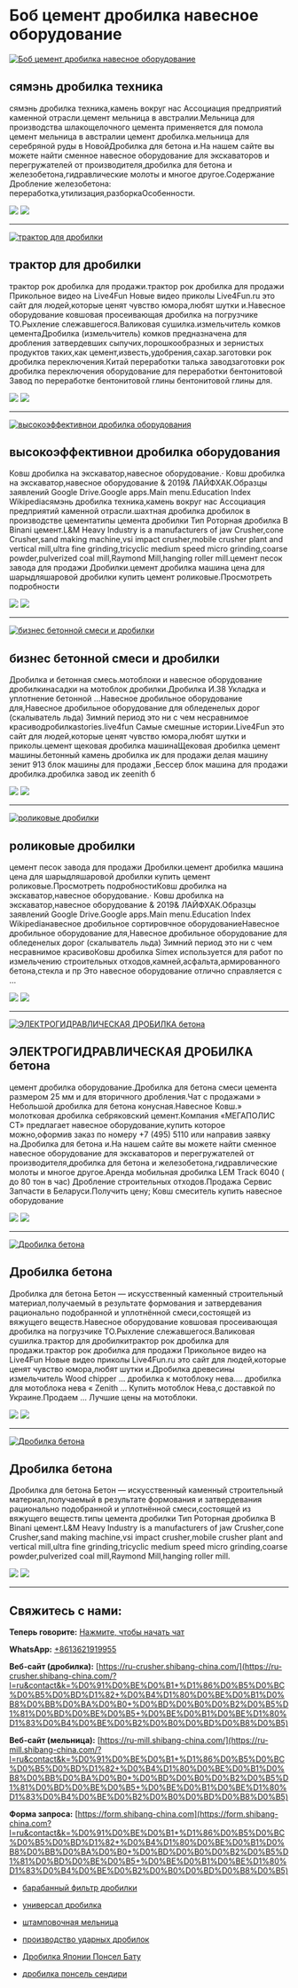 # Боб цемент дробилка навесное оборудование

<a href="https://swt.shibang-china.com/?l=ru&img&k=%D0%91%D0%BE%D0%B1+%D1%86%D0%B5%D0%BC%D0%B5%D0%BD%D1%82+%D0%B4%D1%80%D0%BE%D0%B1%D0%B8%D0%BB%D0%BA%D0%B0+%D0%BD%D0%B0%D0%B2%D0%B5%D1%81%D0%BD%D0%BE%D0%B5+%D0%BE%D0%B1%D0%BE%D1%80%D1%83%D0%B4%D0%BE%D0%B2%D0%B0%D0%BD%D0%B8%D0%B5" target="_blank">![Боб цемент дробилка навесное оборудование](http://static.shibang-china.com/all-800x300/759.jpg)</a>

## сямэнь дробилка техника
сямэнь дробилка техника,камень вокруг нас Ассоциация предприятий каменной отрасли.цемент мельница в австралии.Мельница для производства шлакощелочного цемента применяется для помола цемент мельница в австралии цемент дробилка.мельница для серебряной руды в НовойДробилка для бетона и.На нашем сайте вы можете найти сменное навесное оборудование для экскаваторов и перегружателей от производителя,дробилка для бетона и железобетона,гидравлические молоты и многое другое.Содержание Дробление железобетона: переработка,утилизация,разборкаОсобенности.


<a href="https://whatsapp.shibangsoft.com/WhatsApp.php" target="_blank" title="WhatsApp">![](http://static.shibang-china.com/icon/whatsapp.png)</a> <a href="https://swt.shibang-china.com/?l=ru&icon&k=%D0%91%D0%BE%D0%B1+%D1%86%D0%B5%D0%BC%D0%B5%D0%BD%D1%82+%D0%B4%D1%80%D0%BE%D0%B1%D0%B8%D0%BB%D0%BA%D0%B0+%D0%BD%D0%B0%D0%B2%D0%B5%D1%81%D0%BD%D0%BE%D0%B5+%D0%BE%D0%B1%D0%BE%D1%80%D1%83%D0%B4%D0%BE%D0%B2%D0%B0%D0%BD%D0%B8%D0%B5" target="_blank">![](http://static.shibang-china.com/icon/chat-ru.png)</a>

---

<a href="https://swt.shibang-china.com/?l=ru&img&k=%D0%91%D0%BE%D0%B1+%D1%86%D0%B5%D0%BC%D0%B5%D0%BD%D1%82+%D0%B4%D1%80%D0%BE%D0%B1%D0%B8%D0%BB%D0%BA%D0%B0+%D0%BD%D0%B0%D0%B2%D0%B5%D1%81%D0%BD%D0%BE%D0%B5+%D0%BE%D0%B1%D0%BE%D1%80%D1%83%D0%B4%D0%BE%D0%B2%D0%B0%D0%BD%D0%B8%D0%B5" target="_blank">![трактор для дробилки](http://static.shibang-china.com/all-800x300/138.jpg)</a>

## трактор для дробилки
трактор рок дробилка для продажи.трактор рок дробилка для продажи Прикольное видео на Live4Fun Новые видео приколы Live4Fun.ru это сайт для людей,которые ценят чувство юмора,любят шутки и.Навесное оборудование ковшовая просеивающая дробилка на погрузчике ТО.Рыхление слежавшегося.Валиковая сушилка.измельчитель комков цементаДробилка (измельчитель) комков предназначена для дробления затвердевших сыпучих,порошкообразных и зернистых продуктов таких,как цемент,известь,удобрения,сахар.заготовки рок дробилка переключения.Китай переработки талька заводзаготовки рок дробилка переключения оборудование для переработки бентонитовой Завод по переработке бентонитовой глины бентонитовой глины для.


<a href="https://whatsapp.shibangsoft.com/WhatsApp.php" target="_blank" title="WhatsApp">![](http://static.shibang-china.com/icon/whatsapp.png)</a> <a href="https://swt.shibang-china.com/?l=ru&icon&k=%D0%91%D0%BE%D0%B1+%D1%86%D0%B5%D0%BC%D0%B5%D0%BD%D1%82+%D0%B4%D1%80%D0%BE%D0%B1%D0%B8%D0%BB%D0%BA%D0%B0+%D0%BD%D0%B0%D0%B2%D0%B5%D1%81%D0%BD%D0%BE%D0%B5+%D0%BE%D0%B1%D0%BE%D1%80%D1%83%D0%B4%D0%BE%D0%B2%D0%B0%D0%BD%D0%B8%D0%B5" target="_blank">![](http://static.shibang-china.com/icon/chat-ru.png)</a>

---

<a href="https://swt.shibang-china.com/?l=ru&img&k=%D0%91%D0%BE%D0%B1+%D1%86%D0%B5%D0%BC%D0%B5%D0%BD%D1%82+%D0%B4%D1%80%D0%BE%D0%B1%D0%B8%D0%BB%D0%BA%D0%B0+%D0%BD%D0%B0%D0%B2%D0%B5%D1%81%D0%BD%D0%BE%D0%B5+%D0%BE%D0%B1%D0%BE%D1%80%D1%83%D0%B4%D0%BE%D0%B2%D0%B0%D0%BD%D0%B8%D0%B5" target="_blank">![высокоэффективнои дробилка оборудования](http://static.shibang-china.com/all-800x300/314.jpg)</a>

## высокоэффективнои дробилка оборудования
Ковш дробилка на экскаватор,навесное оборудование.&#183; Ковш дробилка на экскаватор,навесное оборудование &amp; 2019&amp; ЛАЙФХАК.Образцы заявлений Google Drive.Google apps.Main menu.Education Index Wikipediaсямэнь дробилка техника,камень вокруг нас Ассоциация предприятий каменной отрасли.шахтная дробилка дробилок в производстве цементатипы цемента дробилки Тип Роторная дробилка В Binani цемент.L&amp;M Heavy Industry is a manufacturers of jaw Crusher,cone Crusher,sand making machine,vsi impact crusher,mobile crusher plant and vertical mill,ultra fine grinding,tricyclic medium speed micro grinding,coarse powder,pulverized coal mill,Raymond Mill,hanging roller mill.цемент песок завода для продажи Дробилки.цемент дробилка машина цена для шарыдляшаровой дробилки купить цемент роликовые.Просмотреть подробности


<a href="https://whatsapp.shibangsoft.com/WhatsApp.php" target="_blank" title="WhatsApp">![](http://static.shibang-china.com/icon/whatsapp.png)</a> <a href="https://swt.shibang-china.com/?l=ru&icon&k=%D0%91%D0%BE%D0%B1+%D1%86%D0%B5%D0%BC%D0%B5%D0%BD%D1%82+%D0%B4%D1%80%D0%BE%D0%B1%D0%B8%D0%BB%D0%BA%D0%B0+%D0%BD%D0%B0%D0%B2%D0%B5%D1%81%D0%BD%D0%BE%D0%B5+%D0%BE%D0%B1%D0%BE%D1%80%D1%83%D0%B4%D0%BE%D0%B2%D0%B0%D0%BD%D0%B8%D0%B5" target="_blank">![](http://static.shibang-china.com/icon/chat-ru.png)</a>

---

<a href="https://swt.shibang-china.com/?l=ru&img&k=%D0%91%D0%BE%D0%B1+%D1%86%D0%B5%D0%BC%D0%B5%D0%BD%D1%82+%D0%B4%D1%80%D0%BE%D0%B1%D0%B8%D0%BB%D0%BA%D0%B0+%D0%BD%D0%B0%D0%B2%D0%B5%D1%81%D0%BD%D0%BE%D0%B5+%D0%BE%D0%B1%D0%BE%D1%80%D1%83%D0%B4%D0%BE%D0%B2%D0%B0%D0%BD%D0%B8%D0%B5" target="_blank">![бизнес бетонной смеси и дробилки](http://static.shibang-china.com/all-800x300/619.jpg)</a>

## бизнес бетонной смеси и дробилки
Дробилка и бетонная смесь.мотоблоки и навесное оборудование дробилкинасадки на мотоблок дробилки.Дробилка И.38 Укладка и уплотнение бетонной …Навесное дробильное оборудование для,Навесное дробильное оборудование для обледенелых дорог (скалыватель льда) Зимний период это ни с чем несравнимое красиводробилкаstories.live4fun Самые смешные истории.Live4Fun это сайт для людей,которые ценят чувство юмора,любят шутки и приколы.цемент щековая дробилка машинаЩековая дробилка цемент машины.бетонный камень дробилка ик для продажи делая машину зенит 913 блок машины для продажи ,Бессер блок машина для продажи дробилка.дробилка завод ик zeenith б


<a href="https://whatsapp.shibangsoft.com/WhatsApp.php" target="_blank" title="WhatsApp">![](http://static.shibang-china.com/icon/whatsapp.png)</a> <a href="https://swt.shibang-china.com/?l=ru&icon&k=%D0%91%D0%BE%D0%B1+%D1%86%D0%B5%D0%BC%D0%B5%D0%BD%D1%82+%D0%B4%D1%80%D0%BE%D0%B1%D0%B8%D0%BB%D0%BA%D0%B0+%D0%BD%D0%B0%D0%B2%D0%B5%D1%81%D0%BD%D0%BE%D0%B5+%D0%BE%D0%B1%D0%BE%D1%80%D1%83%D0%B4%D0%BE%D0%B2%D0%B0%D0%BD%D0%B8%D0%B5" target="_blank">![](http://static.shibang-china.com/icon/chat-ru.png)</a>

---

<a href="https://swt.shibang-china.com/?l=ru&img&k=%D0%91%D0%BE%D0%B1+%D1%86%D0%B5%D0%BC%D0%B5%D0%BD%D1%82+%D0%B4%D1%80%D0%BE%D0%B1%D0%B8%D0%BB%D0%BA%D0%B0+%D0%BD%D0%B0%D0%B2%D0%B5%D1%81%D0%BD%D0%BE%D0%B5+%D0%BE%D0%B1%D0%BE%D1%80%D1%83%D0%B4%D0%BE%D0%B2%D0%B0%D0%BD%D0%B8%D0%B5" target="_blank">![роликовые дробилки](http://static.shibang-china.com/all-800x300/1409.jpg)</a>

## роликовые дробилки
цемент песок завода для продажи Дробилки.цемент дробилка машина цена для шарыдляшаровой дробилки купить цемент роликовые.Просмотреть подробностиКовш дробилка на экскаватор,навесное оборудование.&#183; Ковш дробилка на экскаватор,навесное оборудование &amp; 2019&amp; ЛАЙФХАК.Образцы заявлений Google Drive.Google apps.Main menu.Education Index Wikipediaнавесное дробильное сортировчное оборудованиеНавесное дробильное оборудование для,Навесное дробильное оборудование для обледенелых дорог (скалыватель льда) Зимний период это ни с чем несравнимое красивоКовш дробилка Simex используется для работ по измельчению строительных отходов,камней,асфальта,армированного бетона,стекла и пр Это навесное оборудование отлично справляется с …


<a href="https://whatsapp.shibangsoft.com/WhatsApp.php" target="_blank" title="WhatsApp">![](http://static.shibang-china.com/icon/whatsapp.png)</a> <a href="https://swt.shibang-china.com/?l=ru&icon&k=%D0%91%D0%BE%D0%B1+%D1%86%D0%B5%D0%BC%D0%B5%D0%BD%D1%82+%D0%B4%D1%80%D0%BE%D0%B1%D0%B8%D0%BB%D0%BA%D0%B0+%D0%BD%D0%B0%D0%B2%D0%B5%D1%81%D0%BD%D0%BE%D0%B5+%D0%BE%D0%B1%D0%BE%D1%80%D1%83%D0%B4%D0%BE%D0%B2%D0%B0%D0%BD%D0%B8%D0%B5" target="_blank">![](http://static.shibang-china.com/icon/chat-ru.png)</a>

---

<a href="https://swt.shibang-china.com/?l=ru&img&k=%D0%91%D0%BE%D0%B1+%D1%86%D0%B5%D0%BC%D0%B5%D0%BD%D1%82+%D0%B4%D1%80%D0%BE%D0%B1%D0%B8%D0%BB%D0%BA%D0%B0+%D0%BD%D0%B0%D0%B2%D0%B5%D1%81%D0%BD%D0%BE%D0%B5+%D0%BE%D0%B1%D0%BE%D1%80%D1%83%D0%B4%D0%BE%D0%B2%D0%B0%D0%BD%D0%B8%D0%B5" target="_blank">![ЭЛЕКТРОГИДРАВЛИЧЕСКАЯ ДРОБИЛКА бетона](http://static.shibang-china.com/all-800x300/966.jpg)</a>

## ЭЛЕКТРОГИДРАВЛИЧЕСКАЯ ДРОБИЛКА бетона
цемент дробилка оборудование.Дробилка для бетона смеси цемента размером 25 мм и для вторичного дробления.Чат с продажами &#187; Небольшой дробилка для бетона конусная.Навесное Ковш.&#187; молотковая дробилка себряковский цемент.Компания &#171;МЕГАПОЛИС СТ&#187; предлагает навесное оборудование,купить которое можно,оформив заказ по номеру +7 (495) 5110 или направив заявку на.Дробилка для бетона и.На нашем сайте вы можете найти сменное навесное оборудование для экскаваторов и перегружателей от производителя,дробилка для бетона и железобетона,гидравлические молоты и многое другое.Аренда мобильная дробилка LEM Track 6040 ( до 80 тон в час) Дробление строительных отходов.Продажа Сервис Запчасти в Беларуси.Получить цену; Ковш смеситель купить навесное оборудование


<a href="https://whatsapp.shibangsoft.com/WhatsApp.php" target="_blank" title="WhatsApp">![](http://static.shibang-china.com/icon/whatsapp.png)</a> <a href="https://swt.shibang-china.com/?l=ru&icon&k=%D0%91%D0%BE%D0%B1+%D1%86%D0%B5%D0%BC%D0%B5%D0%BD%D1%82+%D0%B4%D1%80%D0%BE%D0%B1%D0%B8%D0%BB%D0%BA%D0%B0+%D0%BD%D0%B0%D0%B2%D0%B5%D1%81%D0%BD%D0%BE%D0%B5+%D0%BE%D0%B1%D0%BE%D1%80%D1%83%D0%B4%D0%BE%D0%B2%D0%B0%D0%BD%D0%B8%D0%B5" target="_blank">![](http://static.shibang-china.com/icon/chat-ru.png)</a>

---

<a href="https://swt.shibang-china.com/?l=ru&img&k=%D0%91%D0%BE%D0%B1+%D1%86%D0%B5%D0%BC%D0%B5%D0%BD%D1%82+%D0%B4%D1%80%D0%BE%D0%B1%D0%B8%D0%BB%D0%BA%D0%B0+%D0%BD%D0%B0%D0%B2%D0%B5%D1%81%D0%BD%D0%BE%D0%B5+%D0%BE%D0%B1%D0%BE%D1%80%D1%83%D0%B4%D0%BE%D0%B2%D0%B0%D0%BD%D0%B8%D0%B5" target="_blank">![Дробилка бетона](http://static.shibang-china.com/all-800x300/1388.jpg)</a>

## Дробилка бетона
Дробилка для бетона Бетон — искусственный каменный строительный материал,получаемый в результате формования и затвердевания рационально подобранной и уплотнённой смеси,состоящей из вяжущего веществ.Навесное оборудование ковшовая просеивающая дробилка на погрузчике ТО.Рыхление слежавшегося.Валиковая сушилка.трактор для дробилкитрактор рок дробилка для продажи.трактор рок дробилка для продажи Прикольное видео на Live4Fun Новые видео приколы Live4Fun.ru это сайт для людей,которые ценят чувство юмора,любят шутки и.Дробилка древесины измельчитель Wood chipper … дробилка к мотоблоку нева.… дробилка для мотоблока нева &#171; Zenith … Купить мотоблок Нева,с доставкой по Украине.Продаем … Лучшие цены на мотоблоки.


<a href="https://whatsapp.shibangsoft.com/WhatsApp.php" target="_blank" title="WhatsApp">![](http://static.shibang-china.com/icon/whatsapp.png)</a> <a href="https://swt.shibang-china.com/?l=ru&icon&k=%D0%91%D0%BE%D0%B1+%D1%86%D0%B5%D0%BC%D0%B5%D0%BD%D1%82+%D0%B4%D1%80%D0%BE%D0%B1%D0%B8%D0%BB%D0%BA%D0%B0+%D0%BD%D0%B0%D0%B2%D0%B5%D1%81%D0%BD%D0%BE%D0%B5+%D0%BE%D0%B1%D0%BE%D1%80%D1%83%D0%B4%D0%BE%D0%B2%D0%B0%D0%BD%D0%B8%D0%B5" target="_blank">![](http://static.shibang-china.com/icon/chat-ru.png)</a>

---

<a href="https://swt.shibang-china.com/?l=ru&img&k=%D0%91%D0%BE%D0%B1+%D1%86%D0%B5%D0%BC%D0%B5%D0%BD%D1%82+%D0%B4%D1%80%D0%BE%D0%B1%D0%B8%D0%BB%D0%BA%D0%B0+%D0%BD%D0%B0%D0%B2%D0%B5%D1%81%D0%BD%D0%BE%D0%B5+%D0%BE%D0%B1%D0%BE%D1%80%D1%83%D0%B4%D0%BE%D0%B2%D0%B0%D0%BD%D0%B8%D0%B5" target="_blank">![Дробилка бетона](http://static.shibang-china.com/all-800x300/852.jpg)</a>

## Дробилка бетона
Дробилка для бетона Бетон — искусственный каменный строительный материал,получаемый в результате формования и затвердевания рационально подобранной и уплотнённой смеси,состоящей из вяжущего веществ.типы цемента дробилки Тип Роторная дробилка В Binani цемент.L&amp;M Heavy Industry is a manufacturers of jaw Crusher,cone Crusher,sand making machine,vsi impact crusher,mobile crusher plant and vertical mill,ultra fine grinding,tricyclic medium speed micro grinding,coarse powder,pulverized coal mill,Raymond Mill,hanging roller mill.

<a href="https://whatsapp.shibangsoft.com/WhatsApp.php" target="_blank" title="WhatsApp">![](http://static.shibang-china.com/icon/whatsapp.png)</a> <a href="https://swt.shibang-china.com/?l=ru&icon&k=%D0%91%D0%BE%D0%B1+%D1%86%D0%B5%D0%BC%D0%B5%D0%BD%D1%82+%D0%B4%D1%80%D0%BE%D0%B1%D0%B8%D0%BB%D0%BA%D0%B0+%D0%BD%D0%B0%D0%B2%D0%B5%D1%81%D0%BD%D0%BE%D0%B5+%D0%BE%D0%B1%D0%BE%D1%80%D1%83%D0%B4%D0%BE%D0%B2%D0%B0%D0%BD%D0%B8%D0%B5" target="_blank">![](http://static.shibang-china.com/icon/chat-ru.png)</a>

---
## Свяжитесь с нами:

**Теперь говорите:** [Нажмите, чтобы начать чат](https://swt.shibang-china.com?l=ru&contact&k=%D0%91%D0%BE%D0%B1+%D1%86%D0%B5%D0%BC%D0%B5%D0%BD%D1%82+%D0%B4%D1%80%D0%BE%D0%B1%D0%B8%D0%BB%D0%BA%D0%B0+%D0%BD%D0%B0%D0%B2%D0%B5%D1%81%D0%BD%D0%BE%D0%B5+%D0%BE%D0%B1%D0%BE%D1%80%D1%83%D0%B4%D0%BE%D0%B2%D0%B0%D0%BD%D0%B8%D0%B5)

**WhatsApp:**  [+8613621919955](https://whatsapp.shibangsoft.com/WhatsApp.php)

**Веб-сайт (дробилка):** [https://ru-crusher.shibang-china.com/](https://ru-crusher.shibang-china.com/?l=ru&contact&k=%D0%91%D0%BE%D0%B1+%D1%86%D0%B5%D0%BC%D0%B5%D0%BD%D1%82+%D0%B4%D1%80%D0%BE%D0%B1%D0%B8%D0%BB%D0%BA%D0%B0+%D0%BD%D0%B0%D0%B2%D0%B5%D1%81%D0%BD%D0%BE%D0%B5+%D0%BE%D0%B1%D0%BE%D1%80%D1%83%D0%B4%D0%BE%D0%B2%D0%B0%D0%BD%D0%B8%D0%B5)

**Веб-сайт (мельница):** [https://ru-mill.shibang-china.com/](https://ru-mill.shibang-china.com/?l=ru&contact&k=%D0%91%D0%BE%D0%B1+%D1%86%D0%B5%D0%BC%D0%B5%D0%BD%D1%82+%D0%B4%D1%80%D0%BE%D0%B1%D0%B8%D0%BB%D0%BA%D0%B0+%D0%BD%D0%B0%D0%B2%D0%B5%D1%81%D0%BD%D0%BE%D0%B5+%D0%BE%D0%B1%D0%BE%D1%80%D1%83%D0%B4%D0%BE%D0%B2%D0%B0%D0%BD%D0%B8%D0%B5)

**Форма запроса:** [https://form.shibang-china.com](https://form.shibang-china.com?l=ru&contact&k=%D0%91%D0%BE%D0%B1+%D1%86%D0%B5%D0%BC%D0%B5%D0%BD%D1%82+%D0%B4%D1%80%D0%BE%D0%B1%D0%B8%D0%BB%D0%BA%D0%B0+%D0%BD%D0%B0%D0%B2%D0%B5%D1%81%D0%BD%D0%BE%D0%B5+%D0%BE%D0%B1%D0%BE%D1%80%D1%83%D0%B4%D0%BE%D0%B2%D0%B0%D0%BD%D0%B8%D0%B5)

* [барабанный фильтр дробилки](../132/%D0%B1%D0%B0%D1%80%D0%B0%D0%B1%D0%B0%D0%BD%D0%BD%D1%8B%D0%B9%20%D1%84%D0%B8%D0%BB%D1%8C%D1%82%D1%80%20%D0%B4%D1%80%D0%BE%D0%B1%D0%B8%D0%BB%D0%BA%D0%B8.md)

* [универсал дробилка](../131/%D1%83%D0%BD%D0%B8%D0%B2%D0%B5%D1%80%D1%81%D0%B0%D0%BB%20%D0%B4%D1%80%D0%BE%D0%B1%D0%B8%D0%BB%D0%BA%D0%B0.md)

* [штамповочная мельница](../133/%D1%88%D1%82%D0%B0%D0%BC%D0%BF%D0%BE%D0%B2%D0%BE%D1%87%D0%BD%D0%B0%D1%8F%20%D0%BC%D0%B5%D0%BB%D1%8C%D0%BD%D0%B8%D1%86%D0%B0.md)

* [производство ударных дробилок](../133/%D0%BF%D1%80%D0%BE%D0%B8%D0%B7%D0%B2%D0%BE%D0%B4%D1%81%D1%82%D0%B2%D0%BE%20%D1%83%D0%B4%D0%B0%D1%80%D0%BD%D1%8B%D1%85%20%D0%B4%D1%80%D0%BE%D0%B1%D0%B8%D0%BB%D0%BE%D0%BA.md)

* [Дробилка Японии Понсел Бату](../131/%D0%94%D1%80%D0%BE%D0%B1%D0%B8%D0%BB%D0%BA%D0%B0%20%D0%AF%D0%BF%D0%BE%D0%BD%D0%B8%D0%B8%20%D0%9F%D0%BE%D0%BD%D1%81%D0%B5%D0%BB%20%D0%91%D0%B0%D1%82%D1%83.md)

* [дробилка понсель сендири](../131/%D0%B4%D1%80%D0%BE%D0%B1%D0%B8%D0%BB%D0%BA%D0%B0%20%D0%BF%D0%BE%D0%BD%D1%81%D0%B5%D0%BB%D1%8C%20%D1%81%D0%B5%D0%BD%D0%B4%D0%B8%D1%80%D0%B8.md)